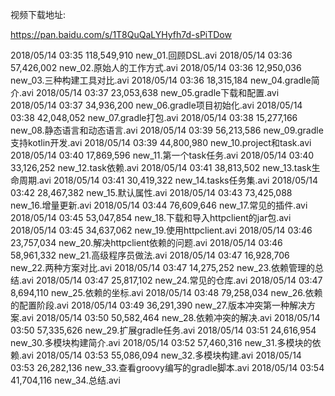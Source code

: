 视频下载地址:

https://pan.baidu.com/s/1T8QuQaLYHyfh7d-sPiTDow



2018/05/14  03:35       118,549,910 new_01.回顾DSL.avi
2018/05/14  03:36        57,426,002 new_02.原始人的工作方式.avi
2018/05/14  03:36        12,950,036 new_03.三种构建工具对比.avi
2018/05/14  03:36        18,315,184 new_04.gradle简介.avi
2018/05/14  03:37        23,053,638 new_05.gradle下载和配置.avi
2018/05/14  03:37        34,936,200 new_06.gradle项目初始化.avi
2018/05/14  03:38        42,048,052 new_07.gradle打包.avi
2018/05/14  03:38        15,277,166 new_08.静态语言和动态语言.avi
2018/05/14  03:39        56,213,586 new_09.gradle支持kotlin开发.avi
2018/05/14  03:39        44,800,980 new_10.project和task.avi
2018/05/14  03:40        17,869,596 new_11.第一个task任务.avi
2018/05/14  03:40        33,126,252 new_12.task依赖.avi
2018/05/14  03:41        38,813,502 new_13.task生命周期.avi
2018/05/14  03:41        30,419,322 new_14.tasks任务集.avi
2018/05/14  03:42        28,467,382 new_15.默认属性.avi
2018/05/14  03:43        73,425,088 new_16.增量更新.avi
2018/05/14  03:44        76,609,646 new_17.常见的插件.avi
2018/05/14  03:45        53,047,854 new_18.下载和导入httpclient的jar包.avi
2018/05/14  03:45        34,637,062 new_19.使用httpclient.avi
2018/05/14  03:46        23,757,034 new_20.解决httpclient依赖的问题.avi
2018/05/14  03:46        58,961,332 new_21.高级程序员做法.avi
2018/05/14  03:47        16,928,706 new_22.两种方案对比.avi
2018/05/14  03:47        14,275,252 new_23.依赖管理的总结.avi
2018/05/14  03:47        25,817,102 new_24.常见的仓库.avi
2018/05/14  03:47         8,694,110 new_25.依赖的坐标.avi
2018/05/14  03:48        79,258,034 new_26.依赖的配置阶段.avi
2018/05/14  03:49        36,291,390 new_27.版本冲突第一种解决方案.avi
2018/05/14  03:50        50,582,464 new_28.依赖冲突的解决.avi
2018/05/14  03:50        57,335,626 new_29.扩展gradle任务.avi
2018/05/14  03:51        24,616,954 new_30.多模块构建简介.avi
2018/05/14  03:52        57,460,316 new_31.多模块的依赖.avi
2018/05/14  03:53        55,086,094 new_32.多模块构建.avi
2018/05/14  03:53        26,282,136 new_33.查看groovy编写的gradle脚本.avi
2018/05/14  03:54        41,704,116 new_34.总结.avi